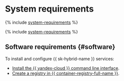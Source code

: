 # System requirements

{% include [system-requirements](../../_includes/speechkit/system-requirements.md) %}

{% include [system-requirements](../../_includes/speechkit/system-requirements-gpu.md) %}

## Software requirements {#software}

To install and configure {{ sk-hybrid-name }} services:

* [Install the {{ yandex-cloud }} command line interface](../../cli/operations/install-cli.md).
* [Create a registry in {{ container-registry-full-name }}](../../container-registry/operations/registry/registry-create.md).
